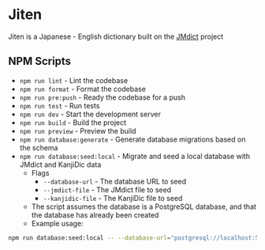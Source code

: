 # Jiten

Jiten is a Japanese - English dictionary built on the [JMdict](http://www.edrdg.org/jmdict/j_jmdict.html) project

## NPM Scripts

- `npm run lint` - Lint the codebase
- `npm run format` - Format the codebase
- `npm run pre:push` - Ready the codebase for a push
- `npm run test` - Run tests
- `npm run dev` - Start the development server
- `npm run build` - Build the project
- `npm run preview` - Preview the build
- `npm run database:generate` - Generate database migrations based on the schema
- `npm run database:seed:local` - Migrate and seed a local database with JMdict and KanjiDic data
  - Flags
    - `--database-url` - The database URL to seed
    - `--jmdict-file` - The JMdict file to seed
    - `--kanjidic-file` - The KanjiDic file to seed
  - The script assumes the database is a PostgreSQL database, and that the database has already been created
  - Example usage:
```bash 
npm run database:seed:local -- --database-url="postgresql://localhost:5432/jiten" --jmdict-file="./data/JMdict" --kanjidic-file="./data/kanjidic"
```